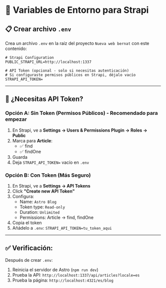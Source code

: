 # 🔧 Variables de Entorno para Strapi

## 📋 **Crear archivo `.env`**

Crea un archivo `.env` en la raíz del proyecto `Nueva web bernat` con este contenido:

```env
# Strapi Configuration
PUBLIC_STRAPI_URL=http://localhost:1337

# API Token (opcional - solo si necesitas autenticación)
# Si configuraste permisos públicos en Strapi, déjalo vacío
STRAPI_API_TOKEN=
```

---

## 🔑 **¿Necesitas API Token?**

### **Opción A: Sin Token (Permisos Públicos) - Recomendado para empezar**

1. En Strapi, ve a **Settings → Users & Permissions Plugin → Roles → Public**
2. Marca para **Article**:
   - ✅ find
   - ✅ findOne
3. Guarda
4. Deja `STRAPI_API_TOKEN=` vacío en `.env`

### **Opción B: Con Token (Más Seguro)**

1. En Strapi, ve a **Settings → API Tokens**
2. Click **"Create new API Token"**
3. Configura:
   - Name: `Astro Blog`
   - Token type: `Read-only`
   - Duration: `Unlimited`
   - Permissions: Article → find, findOne
4. Copia el token
5. Añádelo a `.env`: `STRAPI_API_TOKEN=tu_token_aqui`

---

## ✅ **Verificación:**

Después de crear `.env`:
1. Reinicia el servidor de Astro (`npm run dev`)
2. Prueba la API: `http://localhost:1337/api/articles?locale=es`
3. Prueba la página: `http://localhost:4321/es/blog`

